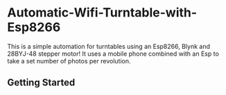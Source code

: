 # Automatic-Wifi-Turntable-with-Esp8266
This is a simple automation for turntables using an Esp8266, Blynk and 28BYJ-48 stepper motor! It uses a mobile phone combined with an Esp to take a set number of photos per revolution.

## Getting Started
```
